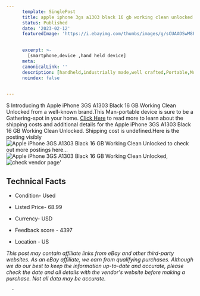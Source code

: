 ```yaml
---
      template: SinglePost
      title: apple iphone 3gs a1303 black 16 gb working clean unlocked
      status: Published
      date: '2023-02-12'
      featuredImage: 'https://i.ebayimg.com/thumbs/images/g/sCUAAOSwM8Fj1CMm/s-l225.jpg'
       

      excerpt: >-
        [smartphone,device ,hand held device]
      meta:
      canonicalLink: ''
      description: [handheld,industrially made,well crafted,Portable,Mobile,Compact,Convenient,Lightweight,Maneuverable,Man-portable,Miniature,Carriable,Hand-held,Light,Holdable,Transportable,Mobile device,Pocket-sized,On-the-go,Wireless,Cordless,Compact size,Convenient size, smartphone,device ,hand held device]
      noindex: false
      

---
```

$
      Introducing th Apple iPhone 3GS A1303 Black 16 GB Working Clean Unlocked from a well-known brand.This Man-portable device  is sure to be a Gathering-spot in your home. [Click Here](https://www.ebay.com/itm/334723688298?hash=item4def16276a%3Ag%3AsCUAAOSwM8Fj1CMm&mkevt=1&mkcid=1&mkrid=711-53200-19255-0&campid=%253CePNCampaignId%253E&customid=%253CreferenceId%253E&toolid=10049) to read more to learn about the shipping costs and additional details for the Apple iPhone 3GS A1303 Black 16 GB Working Clean Unlocked. Shipping cost is undefined.Here is the posting visibly ![Apple iPhone 3GS A1303 Black 16 GB Working Clean Unlocked](https://i.ebayimg.com/thumbs/images/g/sCUAAOSwM8Fj1CMm/s-l225.jpg) to check out more postings here... ![Apple iPhone 3GS A1303 Black 16 GB Working Clean Unlocked](https://i.ebayimg.com/images/g/sCUAAOSwM8Fj1CMm/s-l1600.jpg), ![check vendor page](https://origin-galleryplus.ebayimg.com/ws/web/334723688298_2_0_1/225x225.jpg,https://origin-galleryplus.ebayimg.com/ws/web/334723688298_3_0_1/225x225.jpg,https://origin-galleryplus.ebayimg.com/ws/web/334723688298_4_0_1/225x225.jpg,https://origin-galleryplus.ebayimg.com/ws/web/334723688298_5_0_1/225x225.jpg,https://origin-galleryplus.ebayimg.com/ws/web/334723688298_6_0_1/225x225.jpg,https://origin-galleryplus.ebayimg.com/ws/web/334723688298_7_0_1/225x225.jpg)'

      

 ## Technical Facts 



     
      

 - Condition- Used 


      

 - Listed Price- 68.99 


      

 - Currency- USD 


      

 - Feedback score - 4397 


      

 - Location - US 


      
      

 *_This post may contain affiliate links from eBay and other third-party websites. As an eBay affiliate, we earn from qualifying purchases. Although we do our best to keep the information up-to-date and accurate, please check the date and all details with the vendor's website before making a purchase. Not all data may be accurate._*




      -

